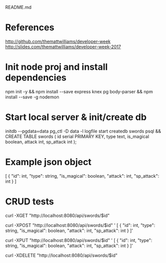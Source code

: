README.md
##

# References
http://github.com/themattwilliams/developer-week
http://slides.com/themattwilliams/developer-week-2017

# Init node proj and install dependencies
npm init -y && npm install --save express knex pg body-parser && npm install --save -g nodemon

# Start local server & init/create db
initdb --pgdata=data
pg_ctl -D data -l logfile start
createdb swords
psql && CREATE TABLE swords (
    id serial PRIMARY KEY,
    type text,
    is_magical boolean,
  attack int,
  sp_attack int
);

# Example json object
[
  {
    "id": int,
    "type": string,
    "is_magical": boolean,
    "attack": int,
    "sp_attack": int
  }
]

# CRUD tests
curl -XGET "http://localhost:8080/api/swords/$id"

curl -XPOST "http://localhost:8080/api/swords/$id" '
[
  {
    "id": int,
    "type": string,
    "is_magical": boolean,
    "attack": int,
    "sp_attack": int
  }
]'

curl -XPUT "http://localhost:8080/api/swords/$id" '
[
  {
    "id": int,
    "type": string,
    "is_magical": boolean,
    "attack": int,
    "sp_attack": int
  }
]'

curl -XDELETE "http://localhost:8080/api/swords/$id"
